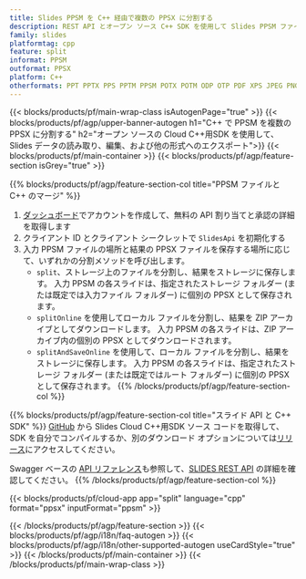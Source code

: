 ```yaml
---
title: Slides PPSM を C++ 経由で複数の PPSX に分割する
description: REST API とオープン ソース C++ SDK を使用して Slides PPSM ファイルを PPSX スライドに分割する
family: slides
platformtag: cpp
feature: split
informat: PPSM
outformat: PPSX
platform: C++
otherformats: PPT PPTX PPS PPTM PPSM POTX POTM ODP OTP PDF XPS JPEG PNG BMP TIFF SVG HTML5 GIF XAML
---
```


{{< blocks/products/pf/main-wrap-class isAutogenPage="true" >}}
{{< blocks/products/pf/agp/upper-banner-autogen h1="C++ で PPSM を複数の PPSX に分割する" h2="オープン ソースの Cloud C++用SDK を使用して、Slides データの読み取り、編集、および他の形式へのエクスポート">}}
{{< blocks/products/pf/main-container >}}
{{< blocks/products/pf/agp/feature-section isGrey="true" >}}

{{% blocks/products/pf/agp/feature-section-col title="PPSM ファイルと C++ のマージ" %}}
1. <a href="https://dashboard.aspose.cloud/">ダッシュボード</a>でアカウントを作成して、無料の API 割り当てと承認の詳細を取得します
1. クライアント ID とクライアント シークレットで ```SlidesApi``` を初期化する
1. 入力 PPSM ファイルの場所と結果の PPSX ファイルを保存する場所に応じて、いずれかの分割メソッドを呼び出します。
    - ```split```、ストレージ上のファイルを分割し、結果をストレージに保存します。 入力 PPSM の各スライドは、指定されたストレージ フォルダー (または既定では入力ファイル フォルダー) に個別の PPSX として保存されます。
    - ```splitOnline``` を使用してローカル ファイルを分割し、結果を ZIP アーカイブとしてダウンロードします。 入力 PPSM の各スライドは、ZIP アーカイブ内の個別の PPSX としてダウンロードされます。
    - ```splitAndSaveOnline``` を使用して、ローカル ファイルを分割し、結果をストレージに保存します。 入力 PPSM の各スライドは、指定されたストレージ フォルダー (または既定ではルート フォルダー) に個別の PPSX として保存されます。
{{% /blocks/products/pf/agp/feature-section-col %}}

{{% blocks/products/pf/agp/feature-section-col title="スライド API と C++ SDK" %}}
[GitHub](https://github.com/aspose-slides-cloud/aspose-slides-cloud-cpp) から Slides Cloud C++用SDK ソース コードを取得して、SDK を自分でコンパイルするか、別のダウンロード オプションについては[リリース](https://releases.aspose.cloud/)にアクセスしてください。

Swagger ベースの [API リファレンス](https://apireference.aspose.cloud/slides/)も参照して、[SLIDES REST API](https://products.aspose.cloud/slides/curl/) の詳細を確認してください。
{{% /blocks/products/pf/agp/feature-section-col %}}

{{< blocks/products/pf/cloud-app app="split" language="cpp" format="ppsx" inputFormat="ppsm" >}}

{{< /blocks/products/pf/agp/feature-section >}}
{{< blocks/products/pf/agp/i18n/faq-autogen >}}
{{< blocks/products/pf/agp/i18n/other-supported-autogen useCardStyle="true" >}}
{{< /blocks/products/pf/main-container >}}
{{< /blocks/products/pf/main-wrap-class >}}